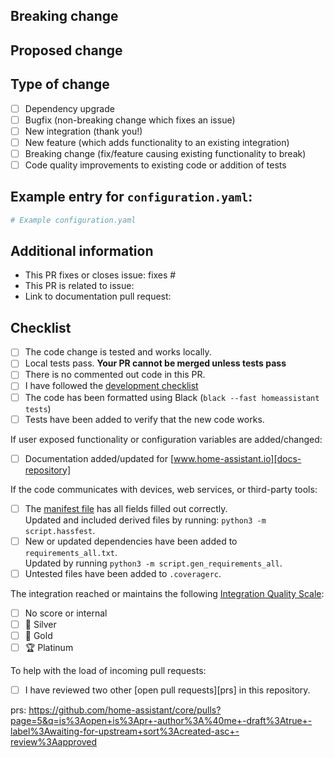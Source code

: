 <!--
  You are amazing! Thanks for contributing to our project!
  Please, DO NOT DELETE ANY TEXT from this template! (unless instructed).
-->
## Breaking change
<!--
  If your PR contains a breaking change for existing users, it is important
  to tell them what breaks, how to make it work again and why we did this.
  This piece of text is published with the release notes, so it helps if you
  write it towards our users, not us.
  Note: Remove this section if this PR is NOT a breaking change.
-->


## Proposed change
<!--
  Describe the big picture of your changes here to communicate to the
  maintainers why we should accept this pull request. If it fixes a bug
  or resolves a feature request, be sure to link to that issue in the
  additional information section.
-->


## Type of change
<!--
  What type of change does your PR introduce to Home Assistant?
  NOTE: Please, check only 1! box!
  If your PR requires multiple boxes to be checked, you'll most likely need to
  split it into multiple PRs. This makes things easier and faster to code review.
-->

- [ ] Dependency upgrade
- [ ] Bugfix (non-breaking change which fixes an issue)
- [ ] New integration (thank you!)
- [ ] New feature (which adds functionality to an existing integration)
- [ ] Breaking change (fix/feature causing existing functionality to break)
- [ ] Code quality improvements to existing code or addition of tests

## Example entry for `configuration.yaml`:
<!--
  Supplying a configuration snippet, makes it easier for a maintainer to test
  your PR. Furthermore, for new integrations, it gives an impression of how
  the configuration would look like.
  Note: Remove this section if this PR does not have an example entry.
-->

```yaml
# Example configuration.yaml

```

## Additional information
<!--
  Details are important, and help maintainers processing your PR.
  Please be sure to fill out additional details, if applicable.
-->

- This PR fixes or closes issue: fixes #
- This PR is related to issue: 
- Link to documentation pull request: 

## Checklist
<!--
  Put an `x` in the boxes that apply. You can also fill these out after
  creating the PR. If you're unsure about any of them, don't hesitate to ask.
  We're here to help! This is simply a reminder of what we are going to look
  for before merging your code.
-->

- [ ] The code change is tested and works locally.
- [ ] Local tests pass. **Your PR cannot be merged unless tests pass**
- [ ] There is no commented out code in this PR.
- [ ] I have followed the [development checklist][dev-checklist]
- [ ] The code has been formatted using Black (`black --fast homeassistant tests`)
- [ ] Tests have been added to verify that the new code works.

If user exposed functionality or configuration variables are added/changed:

- [ ] Documentation added/updated for [www.home-assistant.io][docs-repository]

If the code communicates with devices, web services, or third-party tools:

- [ ] The [manifest file][manifest-docs] has all fields filled out correctly.  
      Updated and included derived files by running: `python3 -m script.hassfest`.
- [ ] New or updated dependencies have been added to `requirements_all.txt`.  
      Updated by running `python3 -m script.gen_requirements_all`.
- [ ] Untested files have been added to `.coveragerc`.

The integration reached or maintains the following [Integration Quality Scale][quality-scale]:
<!--
  The Integration Quality Scale scores an integration on the code quality
  and user experience. Each level of the quality scale consists of a list
  of requirements. We highly recommend getting your integration scored!
-->

- [ ] No score or internal
- [ ] 🥈 Silver
- [ ] 🥇 Gold
- [ ] 🏆 Platinum

<!--
  This project is very active and we have a high turnover of pull requests.
  Unfortunately the number of incoming pull requests is higher than what our
  reviewers can review and merge so there is a long backlog of pull requests
  waiting for review. You can help here! By reviewing another pull request
  you will help raise the code quality of that pull request and the final
  review will be faster. This way the general pace of pull request review
  will go up and your wait time will go down. Thanks for helping out!
-->

To help with the load of incoming pull requests:

- [ ] I have reviewed two other [open pull requests][prs] in this repository.

prs: https://github.com/home-assistant/core/pulls?page=5&q=is%3Aopen+is%3Apr+-author%3A%40me+-draft%3Atrue+-label%3Awaiting-for-upstream+sort%3Acreated-asc+-review%3Aapproved

<!--
  Thank you for contributing <3

  Below, some useful links you could explore:
-->
[dev-checklist]: https://developers.home-assistant.io/docs/en/development_checklist.html
[manifest-docs]: https://developers.home-assistant.io/docs/en/creating_integration_manifest.html
[quality-scale]: https://developers.home-assistant.io/docs/en/next/integration_quality_scale_index.html
[docs-repository]: https://github.com/home-assistant/home-assistant.io
